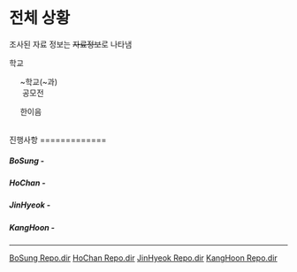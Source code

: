 전체 상황
=============  
 
조사된 자료 정보는 ~~자료정보~~로 나타냄  
 
학교  
  
      ~학교(~과)  
      
공모전   

      한이음  
      
      
진행사항
=============    

##### BoSung -  
##### HoChan -  
##### JinHyeok -  
##### KangHoon -  


- - - 
[BoSung Repo.dir](https://github.com/hochan222/Project_2_search_open_projects/tree/master/Bo_Sung)
[HoChan Repo.dir](https://github.com/hochan222/Project_2_search_open_projects/tree/master/HoChan)
[JinHyeok Repo.dir](https://github.com/hochan222/Project_2_search_open_projects/tree/master/Jin_Hyeok)
[KangHoon Repo.dir](https://github.com/hochan222/Project_2_search_open_projects/tree/master/Kang_Hoon)
